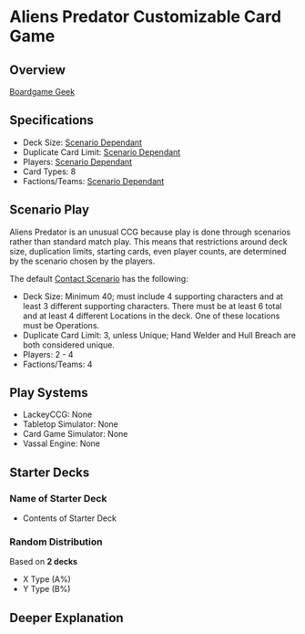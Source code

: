 # Aliens Predator Customizable Card Game

## Overview

[Boardgame Geek](https://boardgamegeek.com/boardgame/5900/aliens-predator)

## Specifications

* Deck Size: [Scenario Dependant](#scenario-play)
* Duplicate Card Limit: [Scenario Dependant](#scenario-play)
* Players: [Scenario Dependant](#scenario-play)
* Card Types: 8
* Factions/Teams: [Scenario Dependant](#scenario-play)

## Scenario Play

Aliens Predator is an unusual CCG because play is done through scenarios rather than standard match play. This means that restrictions around deck size, duplication limits, starting cards, even player counts, are determined by the scenario chosen by the players.

The default [Contact Scenario](./alien-predator/contact.md) has the following:

* Deck Size: Minimum 40; must include 4 supporting characters and at least 3 different supporting characters. There must be at least 6 total and at least 4 different Locations in the deck. One of these locations must be Operations.
* Duplicate Card Limit: 3, unless Unique; Hand Welder and Hull Breach are both considered unique.
* Players: 2 - 4
* Factions/Teams: 4

## Play Systems

* LackeyCCG: None
* Tabletop Simulator: None
* Card Game Simulator: None
* Vassal Engine: None

## Starter Decks

### Name of Starter Deck

* Contents of Starter Deck

### Random Distribution

Based on **2 decks**

* X Type (A%)
* Y Type (B%)

## Deeper Explanation
